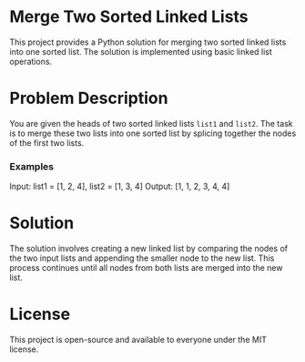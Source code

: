 # Merge Two Sorted Linked Lists

This project provides a Python solution for merging two sorted linked lists into one sorted list. The solution is implemented using basic linked list operations.

# Problem Description

You are given the heads of two sorted linked lists `list1` and `list2`. The task is to merge these two lists into one sorted list by splicing together the nodes of the first two lists.

### Examples

Input: list1 = [1, 2, 4], list2 = [1, 3, 4]
Output: [1, 1, 2, 3, 4, 4]

# Solution

The solution involves creating a new linked list by comparing the nodes of the two input lists and appending the smaller node to the new list. This process continues until all nodes from both lists are merged into the new list.

# License

This project is open-source and available to everyone under the MIT license.
